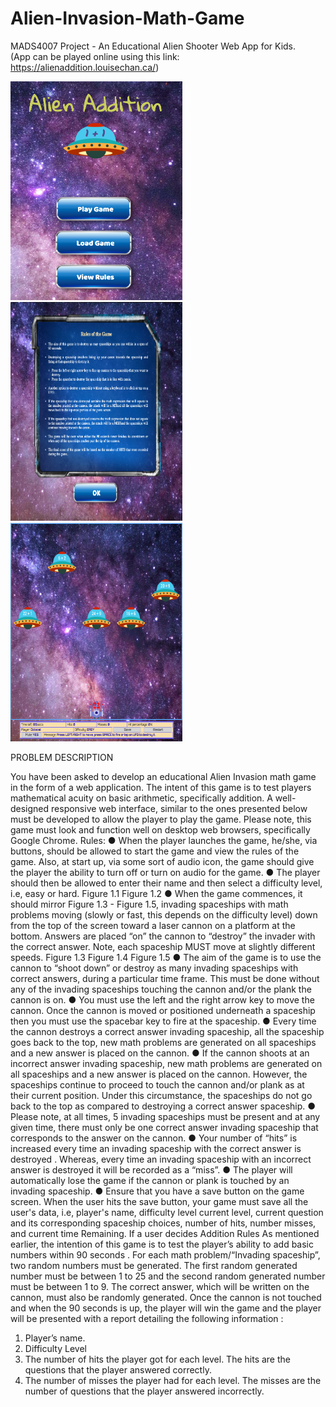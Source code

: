 # Alien-Invasion-Math-Game

MADS4007 Project - An Educational Alien Shooter Web App for Kids.    
(App can be played online using this link: https://alienaddition.louisechan.ca/)

<img src="./screenshots/titlescreen.png" alt="Title screen" width="275" height="350">     <img src="./screenshots/rules.png" alt="Title screen" width="275" height="350">     <img src="./screenshots/gameplay.png" alt="Title screen" width="275" height="350">

PROBLEM DESCRIPTION

You have been asked to develop an educational Alien Invasion math game in the form of a
web application. The intent of this game is to test players mathematical acuity on basic
arithmetic, specifically addition.
A well-designed responsive web interface, similar to the ones presented below must be
developed to allow the player to play the game. Please note, this game must look and
function well on desktop web browsers, specifically Google Chrome.
Rules:
● When the player launches the game, he/she, via buttons, should be allowed to start
the game and view the rules of the game. Also, at start up, via some sort of audio
icon, the game should give the player the ability to turn off or turn on audio for the
game.
● The player should then be allowed to enter their name and then select a difficulty
level, i.e, easy or hard.
Figure 1.1
Figure 1.2
● When the game commences, it should mirror Figure 1.3 - Figure 1.5, invading
spaceships with math problems moving (slowly or fast, this depends on the difficulty
level) down from the top of the screen toward a laser cannon on a platform at the
bottom. Answers are placed “on” the cannon to “destroy” the invader with the correct
answer. Note, each spaceship MUST move at slightly different speeds.
Figure 1.3
Figure 1.4
Figure 1.5
● The aim of the game is to use the cannon to “shoot down” or destroy as many
invading spaceships with correct answers, during a particular time frame. This must
be done without any of the invading spaceships touching the cannon and/or the
plank the cannon is on.
● You must use the left and the right arrow key to move the cannon. Once the cannon
is moved or positioned underneath a spaceship then you must use the spacebar key
to fire at the spaceship.
● Every time the cannon destroys a correct answer invading spaceship, all the
spaceship goes back to the top, new math problems are generated on all
spaceships and a new answer is placed on the cannon.
● If the cannon shoots at an incorrect answer invading spaceship, new math problems
are generated on all spaceships and a new answer is placed on the cannon.
However, the spaceships continue to proceed to touch the cannon and/or plank as at
their current position. Under this circumstance, the spaceships do not go back to the
top as compared to destroying a correct answer spaceship.
● Please note, at all times, 5 invading spaceships must be present and at any given
time, there must only be one correct answer invading spaceship that corresponds to
the answer on the cannon.
● Your number of “hits” is increased every time an invading spaceship with the correct
answer is destroyed . Whereas, every time an invading spaceship with an incorrect
answer is destroyed it will be recorded as a “miss”.
● The player will automatically lose the game if the cannon or plank is touched
by an invading spaceship.
● Ensure that you have a save button on the game screen. When the user hits the
save button, your game must save all the user's data, i.e, player's name, difficulty
level current level, current question and its corresponding spaceship choices, number
of hits, number misses, and current time Remaining. If a user decides
Addition Rules
As mentioned earlier, the intention of this game is to test the player’s ability to add
basic numbers within 90 seconds .
For each math problem/“Invading spaceship”, two random numbers must be
generated. The first random generated number must be between 1 to 25 and the
second random generated number must be between 1 to 9. The correct answer,
which will be written on the cannon, must also be randomly generated.
Once the cannon is not touched and when the 90 seconds is up, the player will win
the game and the player will be presented with a report detailing the following
information :
1. Player’s name.
2. Difficulty Level
3. The number of hits the player got for each level. The hits are the questions
that the player answered correctly.
4. The number of misses the player had for each level. The misses are the
number of questions that the player answered incorrectly.
